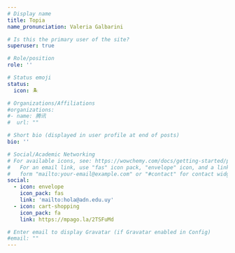 ```yaml
---
# Display name
title: Topia
name_pronunciation: Valeria Galbarini

# Is this the primary user of the site?
superuser: true

# Role/position
role: ''

# Status emoji
status:
  icon: 🏝️

# Organizations/Affiliations
#organizations:
#- name: 腾讯
#  url: ""

# Short bio (displayed in user profile at end of posts)
bio: ''

# Social/Academic Networking
# For available icons, see: https://wowchemy.com/docs/getting-started/page-builder/#icons
#   For an email link, use "fas" icon pack, "envelope" icon, and a link in the
#   form "mailto:your-email@example.com" or "#contact" for contact widget.
social:
  - icon: envelope
    icon_pack: fas
    link: 'mailto:hola@adn.edu.uy'
  - icon: cart-shopping
    icon_pack: fa
    link: https://mpago.la/2TSFuMd

# Enter email to display Gravatar (if Gravatar enabled in Config)
#email: ""
---
```


